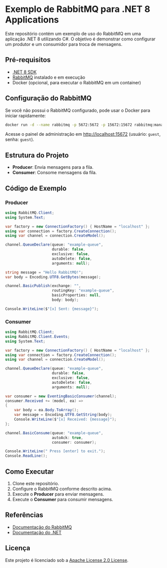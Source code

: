 # Exemplo de RabbitMQ para .NET 8 Applications

Este repositório contém um exemplo de uso do RabbitMQ em uma aplicação .NET 8 utilizando C#. O objetivo é demonstrar como configurar um produtor e um consumidor para troca de mensagens.

## Pré-requisitos

- [.NET 8 SDK](https://dotnet.microsoft.com/download/dotnet/8.0)
- [RabbitMQ](https://www.rabbitmq.com/download.html) instalado e em execução
- Docker (opcional, para executar o RabbitMQ em um container)

## Configuração do RabbitMQ

Se você não possui o RabbitMQ configurado, pode usar o Docker para iniciar rapidamente:

```bash
docker run -d --name rabbitmq -p 5672:5672 -p 15672:15672 rabbitmq:management
```

Acesse o painel de administração em [http://localhost:15672](http://localhost:15672) (usuário: `guest`, senha: `guest`).

## Estrutura do Projeto

- **Producer**: Envia mensagens para a fila.
- **Consumer**: Consome mensagens da fila.

## Código de Exemplo

### Producer

```csharp
using RabbitMQ.Client;
using System.Text;

var factory = new ConnectionFactory() { HostName = "localhost" };
using var connection = factory.CreateConnection();
using var channel = connection.CreateModel();

channel.QueueDeclare(queue: "example-queue",
                     durable: false,
                     exclusive: false,
                     autoDelete: false,
                     arguments: null);

string message = "Hello RabbitMQ!";
var body = Encoding.UTF8.GetBytes(message);

channel.BasicPublish(exchange: "",
                     routingKey: "example-queue",
                     basicProperties: null,
                     body: body);

Console.WriteLine($"[x] Sent: {message}");
```

### Consumer

```csharp
using RabbitMQ.Client;
using RabbitMQ.Client.Events;
using System.Text;

var factory = new ConnectionFactory() { HostName = "localhost" };
using var connection = factory.CreateConnection();
using var channel = connection.CreateModel();

channel.QueueDeclare(queue: "example-queue",
                     durable: false,
                     exclusive: false,
                     autoDelete: false,
                     arguments: null);

var consumer = new EventingBasicConsumer(channel);
consumer.Received += (model, ea) =>
{
    var body = ea.Body.ToArray();
    var message = Encoding.UTF8.GetString(body);
    Console.WriteLine($"[x] Received: {message}");
};

channel.BasicConsume(queue: "example-queue",
                     autoAck: true,
                     consumer: consumer);

Console.WriteLine(" Press [enter] to exit.");
Console.ReadLine();
```

## Como Executar

1. Clone este repositório.
2. Configure o RabbitMQ conforme descrito acima.
3. Execute o **Producer** para enviar mensagens.
4. Execute o **Consumer** para consumir mensagens.

## Referências

- [Documentação do RabbitMQ](https://www.rabbitmq.com/documentation.html)
- [Documentação do .NET](https://learn.microsoft.com/dotnet/)

## Licença

Este projeto é licenciado sob a [Apache License 2.0 License](LICENSE).